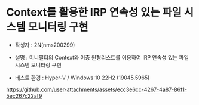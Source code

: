 # Context를 활용한 IRP 연속성 있는 파일 시스템 모니터링 구현

* 작성자 : 2N(nms200299)

* 설명 : 미니필터의 Context와 이중 원형리스트를 이용하여
IRP 연속성 있는 파일 시스템 모니터링 구현

* 테스트 환경 : Hyper-V / Windows 10 22H2 (19045.5965)

https://github.com/user-attachments/assets/ecc3e6cc-4267-4a87-86f1-5ec267c22af9
